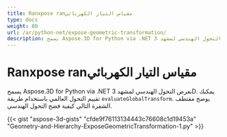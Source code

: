 ```yaml
---
title: Ranxpose ranمقياس التيار الكهربائي
type: docs
weight: 80
url: /ar/python-net/expose-geometric-transformation/
description: يسمح Aspose.3D for Python via .NET بعرض التحول الهندسي لمشهد 3D. يمكنك تقييم التحول العالمي باستخدام طريقة التقييم lobalconversion.
---
```

#  **Ranxpose ranمقياس التيار الكهربائي**
يسمح Aspose.3D for Python via .NET بعرض التحول الهندسي لمشهد 3D. يمكنك تقييم التحول العالمي باستخدام طريقة `evaluateGlobalTransform`. يوضح مقتطف الشفرة التالي كيفية فضح التحول الهندسي.

{{< gist "aspose-3d-gists" "cfde9f76113134443c76608c1d19453a" "Geometry-and-Hierarchy-ExposeGeometricTransformation-1.py" >}}
